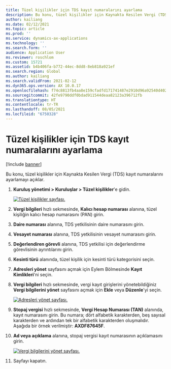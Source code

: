 ```yaml
---
title: Tüzel kişilikler için TDS kayıt numaralarını ayarlama
description: Bu konu, tüzel kişilikler için Kaynakta Kesilen Vergi (TDS) kayıt numaralarını ayarlamayı açıklar.
author: kailiang
ms.date: 02/12/2021
ms.topic: article
ms.prod: ''
ms.service: dynamics-ax-applications
ms.technology: ''
ms.search.form: ''
audience: Application User
ms.reviewer: roschlom
ms.custom: 15721
ms.assetid: b4b406fa-b772-44ec-8dd8-8eb818a921ef
ms.search.region: Global
ms.author: kailiang
ms.search.validFrom: 2021-02-12
ms.dyn365.ops.version: AX 10.0.17
ms.openlocfilehash: f74c8813fb4aa8e159cfadfd171741487e2910d96a92540d4023d60e69c5c8c8
ms.sourcegitcommit: 42fe9790ddf0bdad911544deaa82123a396712fb
ms.translationtype: HT
ms.contentlocale: tr-TR
ms.lasthandoff: 08/05/2021
ms.locfileid: "6750328"
---
```

# <a name="set-up-tds-registration-numbers-for-legal-entities"></a>Tüzel kişilikler için TDS kayıt numaralarını ayarlama

[!include [banner](../includes/banner.md)]

Bu konu, tüzel kişilikler için Kaynakta Kesilen Vergi (TDS) kayıt numaralarını ayarlamayı açıklar.

1. **Kuruluş yönetimi \> Kuruluşlar \> Tüzel kişilikler**'e gidin.

    [![Tüzel kişilikler sayfası.](./media/apac-ind-TDS-4.png)](./media/apac-ind-TDS-4.png)

2. **Vergi bilgileri** hızlı sekmesinde, **Kalıcı hesap numarası** alanına, tüzel kişiliğin kalıcı hesap numarasını (PAN) girin.
3. **Daire numarası** alanına, TDS yetkilisinin daire numarasını girin.
4. **Vesayet numarası** alanına, TDS yetkilisinin vesayet numarasını girin.
5. **Değerlendiren görevli** alanına, TDS yetkilisi için değerlendirme görevlisinin ayrıntılarını girin.
6. **Kesinti türü** alanında, tüzel kişilik için kesinti türü kategorisini seçin.
7. **Adresleri yönet** sayfasını açmak için Eylem Bölmesinde **Kayıt Kimlikleri**'ni seçin.
8. **Vergi bilgileri** hızlı sekmesinde, vergi kayıt girişlerini yönetebildiğiniz **Vergi bilgilerini yönet** sayfasını açmak için **Ekle** veya **Düzenle**'yi seçin.

    [![Adresleri yönet sayfası.](./media/apac-ind-TDS-5.png)](./media/apac-ind-TDS-5.png)

9. **Stopaj vergisi** hızlı sekmesinde, **Vergi Hesap Numarası (TAN)** alanında, kayıt numarasını girin. Bu numara; dört alfabetik karakterden, beş sayısal karakterden ve ardından tek bir alfabetik karakterden oluşmalıdır. Aşağıda bir örnek verilmiştir: **AXDF87645F**.
10. **Ad veya açıklama** alanına, stopaj vergisi kayıt numarasının açıklamasını girin.

    [![Vergi bilgilerini yönet sayfası.](./media/apac-ind-TDS-5-1.png)](./media/apac-ind-TDS-5-1.png)

11. Sayfayı kapatın.
